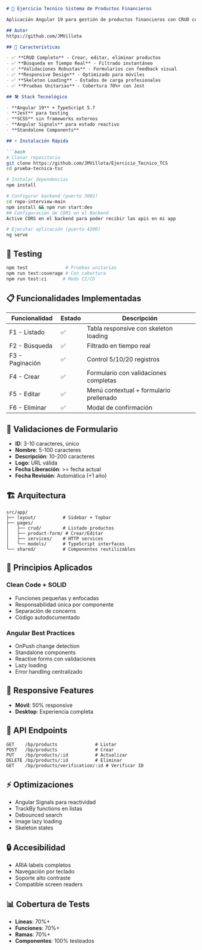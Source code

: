 ```markdown
# 🏦 Ejercicio Tecnico Sistema de Productos Financieros

Aplicación Angular 19 para gestión de productos financieros con CRUD completo, validaciones robustas y diseño responsive.

## Autor
https://github.com/JMVillota

## 🚀 Características

- ✅ **CRUD Completo** - Crear, editar, eliminar productos
- ✅ **Búsqueda en Tiempo Real** - Filtrado instantáneo
- ✅ **Validaciones Robustas** - Formularios con feedback visual
- ✅ **Responsive Design** - Optimizado para móviles
- ✅ **Skeleton Loading** - Estados de carga profesionales
- ✅ **Pruebas Unitarias** - Cobertura 70%+ con Jest

## 🛠️ Stack Tecnológico

- **Angular 19** + TypeScript 5.7
- **Jest** para testing
- **SCSS** sin frameworks externos
- **Angular Signals** para estado reactivo
- **Standalone Components**

## ⚡ Instalación Rápida

```bash
# Clonar repositorio
git clone https://github.com/JMVillota/Ejercicio_Tecnico_TCS
cd prueba-tecnica-tsc

# Instalar dependencias
npm install

# Configurar backend (puerto 3002)
cd repo-interview-main
npm install && npm run start:dev
## Configuración de CORS en el Backend
Active CORS en el backend para poder recibir las apis en mi app

# Ejecutar aplicación (puerto 4200)
ng serve
```

## 🧪 Testing

```bash
npm test              # Pruebas unitarias
npm run test:coverage # Con cobertura
npm run test:ci      # Modo CI/CD
```

## 📋 Funcionalidades Implementadas

| Funcionalidad | Estado | Descripción |
|---------------|--------|-------------|
| F1 - Listado | ✅ | Tabla responsive con skeleton loading |
| F2 - Búsqueda | ✅ | Filtrado en tiempo real |
| F3 - Paginación | ✅ | Control 5/10/20 registros |
| F4 - Crear | ✅ | Formulario con validaciones completas |
| F5 - Editar | ✅ | Menú contextual + formulario prellenado |
| F6 - Eliminar | ✅ | Modal de confirmación |

## 🎯 Validaciones de Formulario

- **ID**: 3-10 caracteres, único
- **Nombre**: 5-100 caracteres
- **Descripción**: 10-200 caracteres
- **Logo**: URL válida
- **Fecha Liberación**: >= fecha actual
- **Fecha Revisión**: Automática (+1 año)

## 🏗️ Arquitectura

```
src/app/
├── layout/          # Sidebar + Topbar
├── pages/
│   ├── crud/        # Listado productos
│   ├── product-form/ # Crear/Editar
│   ├── services/    # HTTP services
│   └── models/      # TypeScript interfaces
└── shared/          # Componentes reutilizables
```

## 🎨 Principios Aplicados

### Clean Code + SOLID
- Funciones pequeñas y enfocadas
- Responsabilidad única por componente
- Separación de concerns
- Código autodocumentado

### Angular Best Practices
- OnPush change detection
- Standalone components
- Reactive forms con validaciones
- Lazy loading
- Error handling centralizado

## 📱 Responsive Features

- **Móvil**: 50% responsive
- **Desktop**: Experiencia completa

## 🔧 API Endpoints

```
GET    /bp/products              # Listar
POST   /bp/products              # Crear
PUT    /bp/products/:id          # Actualizar
DELETE /bp/products/:id          # Eliminar
GET    /bp/products/verification/:id # Verificar ID
```

## ⚡ Optimizaciones

- Angular Signals para reactividad
- TrackBy functions en listas
- Debounced search
- Image lazy loading
- Skeleton states

## 🔒 Accesibilidad

- ARIA labels completos
- Navegación por teclado
- Soporte alto contraste
- Compatible screen readers

## 📊 Cobertura de Tests

- **Líneas**: 70%+
- **Funciones**: 70%+
- **Ramas**: 70%+
- **Componentes**: 100% testeados